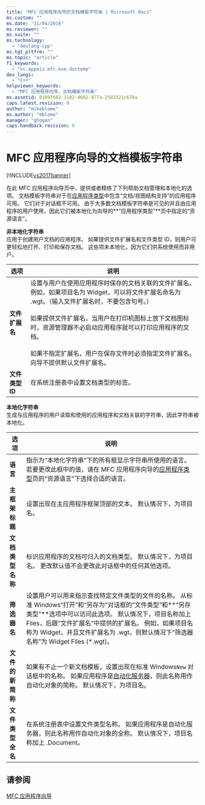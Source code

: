 ```yaml
---
title: "MFC 应用程序向导的文档模板字符串 | Microsoft Docs"
ms.custom: ""
ms.date: "11/04/2016"
ms.reviewer: ""
ms.suite: ""
ms.technology: 
  - "devlang-cpp"
ms.tgt_pltfrm: ""
ms.topic: "article"
f1_keywords: 
  - "vc.appwiz.mfc.exe.doctemp"
dev_langs: 
  - "C++"
helpviewer_keywords: 
  - "MFC 应用程序向导，文档模板字符串"
ms.assetid: 8109f662-3182-4682-977a-2503321c678a
caps.latest.revision: 9
author: "mikeblome"
ms.author: "mblome"
manager: "ghogen"
caps.handback.revision: 9
---
```

# MFC 应用程序向导的文档模板字符串
[!INCLUDE[vs2017banner](../../assembler/inline/includes/vs2017banner.md)]

在此 MFC 应用程序向导页中，提供或者精练了下列帮助文档管理和本地化的选项。  文档模板字符串对于在[应用程序类型](../../mfc/reference/application-type-mfc-application-wizard.md)中包含“文档\/视图结构支持”的应用程序可用。  它们对于对话框不可用。  由于大多数文档模板字符串是可见的并且由应用程序的用户使用，因此它们被本地化为向导的**“应用程序类型”**页中指定的“资源语言”。  
  
 **非本地化字符串**  
 应用于创建用户文档的应用程序。  如果提供文件扩展名和文件类型 ID，则用户可更轻松地打开、打印和保存文档。  这些项未本地化，因为它们供系统使用而非用户。  
  
|选项|说明|  
|--------|--------|  
|**文件扩展名**|设置与用户在使用应用程序时保存的文档关联的文件扩展名。  例如，如果项目名为 Widget，可以将文件扩展名命名为 .wgt。（输入文件扩展名时，不要包含句号。）<br /><br /> 如果提供文件扩展名，当用户在打印机图标上放下文档图标时，资源管理器不必启动应用程序就可以打印应用程序的文档。<br /><br /> 如果不指定扩展名，用户在保存文件时必须指定文件扩展名。  向导不提供默认文件扩展名。|  
|**文件类型 ID**|在系统注册表中设置文档类型的标签。|  
  
 **本地化字符串**  
 生成与应用程序的用户读取和使用的应用程序和文档关联的字符串，因此字符串被本地化。  
  
|选项|说明|  
|--------|--------|  
|**语言**|指示为“本地化字符串”下的所有框显示字符串所使用的语言。  若要更改此框中的值，请在 MFC 应用程序向导的[应用程序类型](../../mfc/reference/application-type-mfc-application-wizard.md)页的“资源语言”下选择合适的语言。|  
|**主框架标题**|设置出现在主应用程序框架顶部的文本。  默认情况下，为项目名。|  
|**文档类型名称**|标识应用程序的文档可归入的文档类型。  默认情况下，为项目名。  更改默认值不会更改此对话框中的任何其他选项。|  
|**筛选器名**|设置用户可以用来指示查找特定文件类型的文件的名称。  从标准 Windows“打开”和“另存为”对话框的“文件类型”和**“另存类型”**选项中可以访问此选项。  默认情况下，项目名称加上 Files，后跟“文件扩展名”中提供的扩展名。  例如，如果项目名称为 Widget，并且文件扩展名为 .wgt，则默认情况下“筛选器名称”为 Widget Files \(\*.wgt\)。|  
|**文件的新简称**|如果有不止一个新文档模板，设置出现在标准 Windows`New` 对话框中的名称。  如果应用程序是[自动化服务器](../../mfc/automation-servers.md)，则此名称用作自动化对象的简称。  默认情况下，为项目名。|  
|**文件类型全名**|在系统注册表中设置文件类型名称。  如果应用程序是自动化服务器，则此名称用作自动化对象的全称。  默认情况下，项目名称加上 .Document。|  
  
## 请参阅  
 [MFC 应用程序向导](../../mfc/reference/mfc-application-wizard.md)